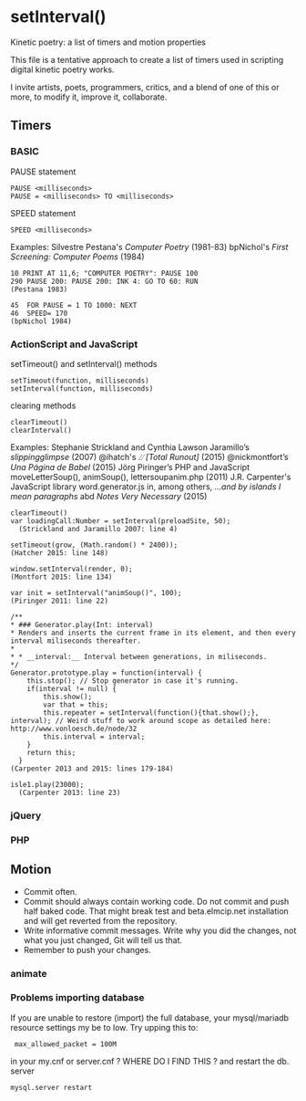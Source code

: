 # setInterval()

Kinetic poetry: a list of timers and motion properties

This file is a tentative approach to create a list of timers used in scripting digital kinetic poetry works. 

I invite artists, poets, programmers, critics, and a blend of one of this or more, to modify it, improve it, collaborate.

## Timers

### BASIC

PAUSE statement

    PAUSE <milliseconds>
    PAUSE = <milliseconds> TO <milliseconds>
    
SPEED statement

    SPEED <milliseconds>

Examples: 
Silvestre Pestana's <em>Computer Poetry</em> (1981-83)
bpNichol's <em>First Screening: Computer Poems</em> (1984)
    
    10 PRINT AT 11,6; "COMPUTER POETRY": PAUSE 100
    290 PAUSE 200: PAUSE 200: INK 4: GO TO 60: RUN
    (Pestana 1983)
    
    45  FOR PAUSE = 1 TO 1000: NEXT 
    46  SPEED= 170
    (bpNichol 1984)
    
### ActionScript and JavaScript

setTimeout() and setInterval() methods

    setTimeout(function, milliseconds)
    setInterval(function, milliseconds)
    
clearing methods

    clearTimeout() 
    clearInterval()
    
Examples: 
Stephanie Strickland and Cynthia Lawson Jaramillo’s <em>slippingglimpse</em> (2007)
@ihatch's <em>⌰ [Total Runout]</em> (2015)
@nickmontfort’s <em>Una Página de Babel</em> (2015)
Jörg Piringer’s PHP and JavaScript moveLetterSoup(), animSoup(), lettersoupanim.php (2011)
J.R. Carpenter's JavaScript library word.generator.js in, among others, <em>...and by islands I mean paragraphs</em> abd <em>Notes Very Necessary</em> (2015)

    clearTimeout() 
    var loadingCall:Number = setInterval(preloadSite, 50);
	  (Strickland and Jaramillo 2007: line 4)
    
    setTimeout(grow, (Math.random() * 2400));
    (Hatcher 2015: line 148)
    
    window.setInterval(render, 0);
    (Montfort 2015: line 134)
    
    var init = setInterval("animSoup()", 100);
    (Piringer 2011: line 22)
    
    /**
    * ### Generator.play(Int: interval)
    * Renders and inserts the current frame in its element, and then every interval miliseconds thereafter.
    * 
    * * __interval:__ Interval between generations, in miliseconds.
    */
    Generator.prototype.play = function(interval) {
	    this.stop(); // Stop generator in case it's running.
	    if(interval != null) {
		    this.show();
		    var that = this;
		    this.repeater = setInterval(function(){that.show();}, interval); // Weird stuff to work around scope as detailed here: http://www.vonloesch.de/node/32
		    this.interval = interval;
	    }
	    return this;
      }
    (Carpenter 2013 and 2015: lines 179-184)

    isle1.play(23000); 
	  (Carpenter 2013: line 23)
  
### jQuery

### PHP


## Motion

* Commit often.
* Commit should always contain working code. Do not commit and push half baked code. That might break test and beta.elmcip.net installation and will get reverted from the repository.
* Write informative commit messages. Write why you did the changes, not what you just changed, Git will tell us that.
* Remember to push your changes.

### animate

### Problems importing database
If you are unable to restore (import) the full database, your mysql/mariadb resource settings my be to low. Try upping this to:

     max_allowed_packet = 100M

in your my.cnf or server.cnf  ? WHERE DO I FIND THIS ? and restart the db. server

    mysql.server restart
